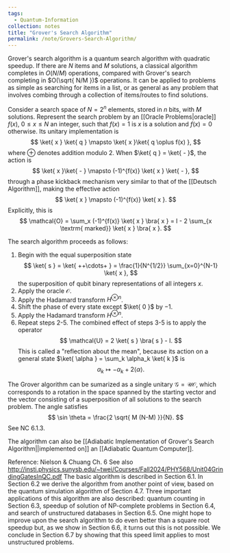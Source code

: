```yaml
---
tags:
  - Quantum-Information
collection: notes
title: "Grover's Search Algorithm"
permalink: /note/Grovers-Search-Algorithm/
---
```

Grover's search algorithm is a quantum search algorithm with quadratic speedup. If there are $N$ items and $M$ solutions, a classical algorithm completes in $O(N/M)$ operations, compared with Grover's search completing in $O(\sqrt{ N/M })$ operations. It can be applied to problems as simple as searching for items in a list, or as general as any problem that involves combing through a collection of items/routes to find solutions. 

Consider a search space of $N = 2^n$ elements, stored in $n$ bits, with $M$ solutions. Represent the search problem by an [[Oracle Problems|oracle]] $f(x)$, $0 \leq x \leq N$ an integer, such that $f(x) = 1$ is $x$ is a solution and $f(x) = 0$ otherwise. Its unitary implementation is 
$$
\ket{ x } \ket{ q } \mapsto \ket{ x }\ket{ q \oplus f(x) },
$$
where $\oplus$ denotes addition modulo 2. When $\ket{ q } = \ket{ - }$, the action is
$$
\ket{ x }\ket{ - } \mapsto (-1)^{f(x)} \ket{ x } \ket{ - },
$$
through a phase kickback mechanism very similar to that of the [[Deutsch Algorithm]], making the effective action
$$
\ket{ x } \mapsto (-1)^{f(x)} \ket{ x }.
$$
Explicitly, this is
$$
\mathcal{O} = \sum_x (-1)^{f(x)} \ket{ x } \bra{ x } = I - 2 \sum_{x \textrm{ marked}} \ket{ x } \bra{ x }.
$$

The search algorithm proceeds as follows:
1. Begin with the equal superposition state 
$$
\ket{ s } = \ket{ ++\cdots+ } = \frac{1}{N^{1/2}} \sum_{x=0}^{N-1} \ket{ x },
$$
the superposition of qubit binary representations of all integers $x$. 
1. Apply the oracle $\mathcal{O}$.
2. Apply the Hadamard transform $H^{\otimes n}$.
3. Shift the phase of every state except $\ket{ 0 }$ by $-1$.
4. Apply the Hadamard transform $H^{\otimes n}$.
5. Repeat steps 2-5.
The combined effect of steps 3-5 is to apply the operator
$$
\mathcal{U} = 2 \ket{ s } \bra{ s } - I.
$$
This is called a "reflection about the mean", because its action on a general state $\ket{ \alpha } = \sum_k \alpha_k \ket{ k }$ is
$$
\alpha_k \mapsto -\alpha_k + 2 \langle \alpha \rangle.
$$

The Grover algorithm can be sumarized as a single unitary $\mathcal{G} = \mathcal{U} \mathcal{O}$, which corresponds to a rotation in the space spanned by the starting vector and the vector consisting of a superposition of all solutions to the search problem. The angle satisfies
$$
\sin \theta = \frac{2 \sqrt{ M (N-M) }}{N}.
$$
See NC 6.1.3.

The algorithm can also be [[Adiabatic Implementation of Grover's Search Algorithm||implemented on]] an [[Adiabatic Quantum Computer]].

Reference: Nielson & Chuang Ch. 6
See also http://insti.physics.sunysb.edu/~twei/Courses/Fall2024/PHY568/Unit04GrindingGatesInQC.pdf
The basic algorithm is described in Section 6.1. 
In Section 6.2 we derive the algorithm from another point of view, based on the quantum simulation algorithm of Section 4.7. 
Three important applications of this algorithm are also described: 
quantum counting in Section 6.3, 
speedup of solution of NP-complete problems in Section 6.4, 
and search of unstructured databases in Section 6.5. 
One might hope to improve upon the search algorithm to do even better than a square root speedup but, as we show in Section 6.6, it turns out this is not possible.
We conclude in Section 6.7 by showing that this speed limit applies to most unstructured problems.
